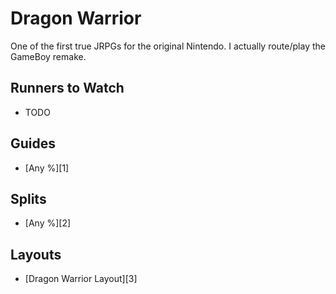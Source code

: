 # Dragon Warrior

One of the first true JRPGs for the original Nintendo. I actually route/play the
GameBoy remake.

## Runners to Watch

  * TODO

## Guides

  * [Any %][1]

## Splits

  * [Any %][2]

## Layouts

  * [Dragon Warrior Layout][3]

[5]: ./Guides/Any%25.md
[6]: ./Splits/Dragon_Warrior.lss
[7]: ./Layouts/Dragon_Warrior.lsl